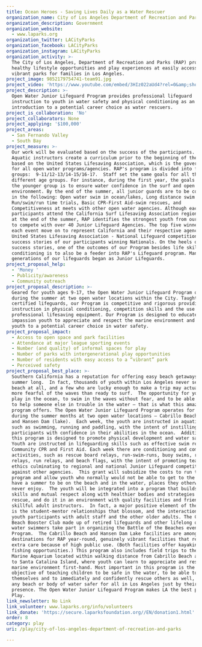 ```yaml
---
title: Ocean Heroes - Saving Lives Daily as a Water Rescuer
organization_name: City of Los Angeles Department of Recreation and Parks
organization_description: Government
organization_website:
  - www.laparks.org
organization_twitter: LACityParks
organization_facebook: LACityParks
organization_instagram: LACityParks
organization_activity: >-
  The City of Los Angeles, Department of Recreation and Parks (RAP) provides
  healthy lifestyle opportunities and play experiences at easily accessible
  vibrant parks for families in Los Angeles.
project_image: 9852179754741-team91.jpg
project_video: 'https://www.youtube.com/embed/3HIz022aUd4?rel=0&amp;showinfo=0'
project_description: >-
  Open Water Junior Lifeguard Program provides professional lifeguard
  instruction to youth in water safety and physical conditioning as an
  introduction to a potential career choice as water rescuers.
project_is_collaboration: 'No'
project_collaborators: None
project_applying: '$100,000'
project_areas:
  - San Fernando Valley
  - South Bay
project_measure: >-
  Our work will be evaluated based on the success of the participants. RAP
  Aquatic instructors create a curriculum prior to the beginning of the program
  based on the United States Lifesaving Association, which is the governing body
  for all open water programs/agencies. RAP's program is divided into four age
  groups:  9-11/12-13/14-15/16-17.  Staff set the same goals for all the
  different age groups. For instance, during the first year, the goals set for
  the younger group is to ensure water confidence in the surf and open water
  environment. By the end of the summer, all junior guards are to be confident
  in the following: Open water swim in ocean/lakes, Long distance swim and run,
  Run/swim/run time trials, Basic CPR-First Aid-swim rescues, and
  Competitiveness at meets with other open water agencies. Although each of our
  participants attend the California Surf Lifesaving Association regional event
  at the end of the summer, RAP identifies the strongest youth from our program
  to compete with over 40 Junior Lifeguard Agencies. The top five winners of
  each event move on to represent California and their respective agency at the
  United States Lifesaving Association - National Lifeguard competition. RAP has
  success stories of our participants winning Nationals. On the heels of these
  success stories, one of the outcomes of our Program besides life skills and
  conditioning is to also be a feeder into RAP's Lifeguard program. Many
  generations of our lifeguards began as Junior Lifeguards.
project_proposal_help:
  - 'Money '
  - Publicity/awareness
  - Community outreach
project_proposal_description: >-
  Geared for youth ages 9-17, the Open Water Junior Lifeguard Program operates
  during the summer at two open water locations within the City. Taught by
  certified lifeguards, our Program is competitive and rigorous providing
  instruction in physical conditioning, competition skills and the use of
  professional lifesaving equipment. Our Program is designed to educate and
  impassion youth to appreciate and respect the marine environment and introduce
  youth to a potential career choice in water safety.
project_proposal_impact:
  - Access to open space and park facilities
  - Attendance at major league sporting events
  - Number (and quality) of informal spaces for play
  - Number of parks with intergenerational play opportunities
  - Number of residents with easy access to a “vibrant” park
  - Perceived safety
project_proposal_best_place: >-
  Southern California has a reputation for offering easy beach getaways all
  summer long.  In fact, thousands of youth within Los Angeles never see the
  beach at all, and a few who are lucky enough to make a trip may actually be
  more fearful of the waves than ready to surf.  The opportunity for youth to
  play in the ocean, to swim in the waves without fear, and to be able and ready
  to help someone else in trouble in the water – that is what this amazing
  program offers. The Open Water Junior Lifeguard Program operates for six weeks
  during the summer months at two open water locations – Cabrillo Beach (ocean)
  and Hansen Dam (lake).  Each week, the youth are instructed in aquatic skills
  such as swimming, running and paddling, with the intent of instilling
  participants with confidence in their abilities in the ocean.  Additionally,
  this program is designed to promote physical development and water safety. 
  Youth are instructed in lifeguarding skills such as effective swim rescues,
  Community CPR and First Aid. Each week there are conditioning and competitive
  activities, such as rescue board relays, run-swim-runs, buoy swims, rescue can
  relays, run relays, and beach flags, with the intent of promoting teamwork
  ethics culminating to regional and national Junior Lifeguard competitions
  against other agencies.  This grant will subsidize the costs to run this
  program and allow youth who normally would not be able to get to the ocean,
  have a summer to be on the beach and in the water, places they otherwise might
  never enjoy.  The youth will be integrated into a program that builds social
  skills and mutual respect along with healthier bodies and strategies of water
  rescue, and do it in an environment with quality facilities and friendly,
  skillful adult instructors.  In fact, a major positive element of the program
  is the student-mentor relationships that blossom, and the interaction of the
  youth participants with adult staff and the other older adults. The Cabrillo
  Beach Booster Club made up of retired lifeguards and other lifelong ocean
  water swimmers take part in organizing the Battle of the Beaches event for our
  Program.  The Cabrillo Beach and Hansen Dam Lake facilities are among the top
  destinations for RAP year-round, genuinely vibrant facilities that receive
  extra care because of high public use. (Both facilities offer kayaking and
  fishing opportunities.) This program also includes field trips to the Cabrillo
  Marine Aquarium located within walking distance from Cabrillo Beach and a trip
  to Santa Catalina Island, where youth can learn to appreciate and respect the
  marine environment first-hand. Most important in this program is the basic
  objective of teaching children to be safe in the water, to be able to rescue
  themselves and to immediately and confidently rescue others as well, making
  any beach or body of water safer for all in Los Angeles just by their
  presence. The Open Water Junior Lifeguard Program makes LA the best place to
  Play.
link_newsletter: No Link
link_volunteer: www.laparks.org/info/volunteers
link_donate: 'https://secure.laparksfoundation.org//EN/donation1.html'
order: 8
category: play
uri: /play/city-of-los-angeles-department-of-recreation-and-parks

---
```

